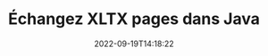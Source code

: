 ---
############################# Static ############################
layout: "auto-gen-merger"
date: 2022-09-19T14:18:22
draft: false
otherformats: pps ppsx ppt pptx rtf tex vdx vsdm vsdx vssm vssx vstm vstx vsx vtx xlam

############################# Head ############################
head_title: "Échangez et échangez XLTX pages en Java"
head_description: "Échangez et échangez des positions de deux pages dans un fichier XLTX en Java à l'aide de l'API de fusion de documents."

############################# Header ############################
title: "Échangez XLTX pages dans Java"
description: "Échangez XLTX pages avec quelques lignes de code Java."
bg_image: "https://cms.admin.containerize.com/templates/aspose/App_Themes/V3/images/bg/header1.png"
bg_overlay: false
button:
    enable: true
    icon: "fas fa-arrow-down"
    label: "Télécharger la version d'essai gratuite"
    link: "https://downloads.groupdocs.com/merger/java"

############################# SubMenu ############################
submenu:
    enable: true

    left:
        img_alt: "GroupDocs.Merger for Java"
        image: "https://cms.admin.containerize.com/templates/groupdocs/images/product-logos/90x90-noborder/groupdocs-merger-java.png"
        product: "GroupDocs.Merger"
        platform: "Java"

    middle:
        button:

            # button loop
            - link: "https://apireference.groupdocs.com/merger/java"
              text: "Référence API"

            # button loop
            - link: "https://github.com/groupdocs-merger"
              text: "Exemples de codes"

            # button loop
            - link: "https://products.groupdocs.app/merger/family"
              text: "Démos en direct"

            # button loop
            - link: "https://purchase.groupdocs.com/pricing/merger/java"
              text: "Tarification"

    right:
        link_download: "https://downloads.groupdocs.com/merger"
        link_learn: "https://docs.groupdocs.com/merger/java"
        link_buy: "https://purchase.groupdocs.com"

############################# About ############################
about:
    enable: true
    title: "À propos de l'API GroupDocs.Merger for Java"
    content: |
        [GroupDocs.Merger for Java](/fr/merger/java/) offre une solution simple pour fusionner et diviser en toute sécurité un large éventail de formats de documents, y compris PDF, Microsoft Office (Word, Excel, PowerPoint , OneNote), OpenDocument, HTML, images et bien d'autres dans les applications Java. En ajoutant seulement quelques lignes de code, effectuez plusieurs opérations sur le document telles que déplacer, supprimer, faire pivoter, échanger, extraire ou modifier l'orientation des pages dans les documents. L'API de fusion de documents prend également en charge la prévisualisation des pages de document sous forme d'image pour analyser la structure, la mise en forme et le contenu du document sur la page.
        
        L'API GroupDocs.Merger est un bon choix pour les solutions d'entreprise qui ont besoin de fonctionnalités d'échange de pages de fichiers. Ces API sont bien prises en charge sur tous les principaux systèmes d'exploitation et plates-formes, y compris J2SE 7.0 (1.7), J2SE 8.0 (1.8), Java 10.

############################# Steps ############################
steps:
    enable: true
    title_left: "Échangez XLTX pages de fichiers dans Java"
    content_left: |
        [GroupDocs.Merger for Java](/fr/merger/java/) permet aux développeurs Java d'échanger facilement des pages dans un fichier XLTX en mettant en œuvre quelques étapes simples .
        
        * Initialisez **SwapOptions** pour spécifier les numéros de page à échanger.
        * Créez une nouvelle instance de **Merger** et transmettez le chemin du document source en tant que paramètre du constructeur.
        * Appelez **swapPages** et transmettez l'objet **SwapOptions**.
        * Appelez **save** et spécifiez le chemin du fichier pour enregistrer le document résultant.

    title_right: "Configuration requise"
    content_right: |
        Les API GroupDocs.Merger for Java sont prises en charge sur toutes les principales plates-formes et systèmes d'exploitation. Avant d'exécuter le code ci-dessous, assurez-vous que les prérequis suivants sont installés sur votre système.

        * Systèmes d'exploitation : Microsoft Windows, Linux, MacOS
        * Environnements de développement : NetBeans, IntelliJ IDEA, Eclipse
        * Cadres: J2SE 7.0 (1.7), J2SE 8.0 (1.8), Java 10
        * Téléchargez la dernière version de GroupDocs.Merger for Java depuis [Maven](https://repository.groupdocs.com/webapp/#/artifacts/browse/tree/General/repo/com/groupdocs/groupdocs-merger)
         
    code: |
     {{% merger/additional-styles %}}
     {{< merger/code-merger title="Comment échanger des pages de fichiers XLTX à l'aide de l'exemple de code Java">}}

        ```java    
        // Échangez XLTX pages de fichiers à l'aide de l'API GroupDocs.Merger
        int pageNumber1 = 6;
        int pageNumber2 = 1;

        // Initialiser la classe SwapOptions pour spécifier les numéros de page à échanger
        SwapOptions swapOptions = new SwapOptions(pageNumber2, pageNumber1);

        // Instancier la fusion avec le document d'entrée XLTX
        Merger merger = new Merger("input.xltx");

        // Appelez la méthode SwapPages et transmettez-lui l'objet SwapOptions
        merger.swapPages(swapOptions);
    
        // Appelez la méthode Save et transmettez le chemin de fichier souhaité pour enregistrer le document de sortie
        merger.save("output.xltx");
        ```
     {{< /merger/code-merger >}}

############################# Demos ############################
demos:
    enable: true
    title: "Démos en direct - Échangez XLTX pages de fichiers en ligne"
    content: |
       Échangez XLTX pages de fichiers dès maintenant en visitant le site Web [GroupDocs.Merger Live Demos](https://products.groupdocs.app/splitter/swap-pages/xltx).
       La démo en direct présente les avantages suivants.
        
############################# About Formats ############################
about_formats:
    enable: true

############################# More Formats ############################
more_formats:
    enable: true
    title: "Permuter les pages d'autres formats de fichiers"
    content: |
        Java documente l'API de fusion et de division pour les formats de fichiers et les images. Échangez certains des formats de fichiers populaires comme indiqué ci-dessous.

############################# Back to top ###############################
back_to_top:
    enable: true
---